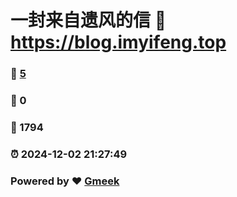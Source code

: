 # 一封来自遗风的信 :link: https://blog.imyifeng.top 
### :page_facing_up: [5](https://blog.imyifeng.top/tag.html) 
### :speech_balloon: 0 
### :hibiscus: 1794 
### :alarm_clock: 2024-12-02 21:27:49 
### Powered by :heart: [Gmeek](https://github.com/Meekdai/Gmeek)
